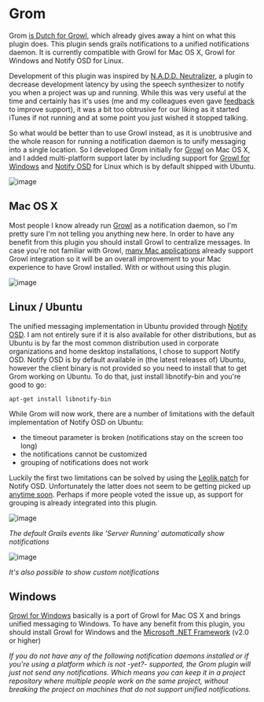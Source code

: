 # Grom
Grom [is Dutch for Growl](http://www.mijnwoordenboek.nl/werkwoord/grommen), which already gives away a hint on what this plugin does. This plugin sends grails notifications to a unified notifications daemon. It is currently compatible with Growl for Mac OS X, Growl for Windows and Notify OSD for Linux.

Development of this plugin was inspired by [N.A.D.D. Neutralizer](http://www.grails.org/plugin/nadd-neutralizer), a plugin to decrease development latency by using the speech synthesizer to notify you when a project was up and running. While this was very useful at the time and certainly has it's uses (me and my colleagues even gave [feedback](http://phatness.com/2010/04/nadd-neutralizer/) to improve support), it was a bit too obtrusive for our  liking as it started iTunes if not running and at some point you just wished it stopped talking.

So what would be better than to use Growl instead, as it is unobtrusive and the whole reason for running a notification daemon is to unify messaging into a single location. So I developed Grom initially for [Growl](http://growl.info/) on Mac OS X, and I added multi-platform support later by including support for [Growl for Windows](http://www.growlforwindows.com) and [Notify OSD](https://wiki.ubuntu.com/NotifyOSD) for Linux which is by default shipped with Ubuntu.

![image](http://grails.org/wikiImage/screenshots-754/Grom_with_Growl_on_Mac_OS_X_-_2.png)

## Mac OS X
Most people I know already run [Growl](http://growl.info/) as a notification daemon, so I'm pretty sure I'm not telling you anything new here. In order to have any benefit from this plugin you should install Growl to centralize messages. In case you're not familiar with Growl, [many Mac applications](http://growl.info/applications.php) already support Growl integration so it will be an overall improvement to your Mac experience to have Growl installed. With or without using this plugin.

![image](http://grails.org/wikiImage/screenshots-754/Grom_with_Growl_on_Mac_OS_X.png)

## Linux / Ubuntu
The unified messaging implementation in Ubuntu provided through [Notify OSD](https://wiki.ubuntu.com/NotifyOSD). I am not entirely sure if it is also available for other distributions, but as Ubuntu is by far the most common distribution used in corporate organizations and home desktop installations, I chose to support Notify OSD. Notify OSD is by default available in (the latest releases of) Ubuntu, however the client binary is not provided so you need to install that to get Grom working on Ubuntu. To do that, just install libnotify-bin and you're good to go:

```
apt-get install libnotify-bin
```

While Grom will now work, there are a number of limitations with the default implementation of Notify OSD on Ubuntu:
* the timeout parameter is broken (notifications stay on the screen too long)
* the notifications cannot be customized
* grouping of notifications does not work

Luckily the first two limitations can be solved by using the [Leolik patch](http://www.webupd8.org/2010/05/finally-easy-way-to-customize-notify.html) for Notify OSD. Unfortunately the latter does not seem to be getting picked up [anytime soon](https://bugs.launchpad.net/ubuntu/+source/notify-osd/+bug/434913). Perhaps if more people voted the issue up, as support for grouping is already integrated into this plugin.

![image](http://grails.org/wikiImage/screenshots-754/Grom_with_Notify_OSD_on_Ubuntu.png)

*The default Grails events like 'Server Running' automatically show notifications*

![image](http://grails.org/wikiImage/screenshots-754/Grom_with_Notify_OSD_on_Ubuntu_2.png)

*It's also possible to show custom notifications*

## Windows
[Growl for Windows](http://www.growlforwindows.com) basically is a port of Growl for Mac OS X and brings unified messaging to Windows. To have any benefit from this plugin, you should install Growl for Windows and the [Microsoft .NET Framework](http://msdn.microsoft.com/en-us/netframework) (v2.0 or higher)

*If you do not have any of the following notification daemons installed or if you're using a platform which is not -yet?- supported, the Grom plugin will just not send any notifications. Which means you can keep it in a project repository where multiple people work on the same project, without breaking the project on machines that do not support unified notifications.*
